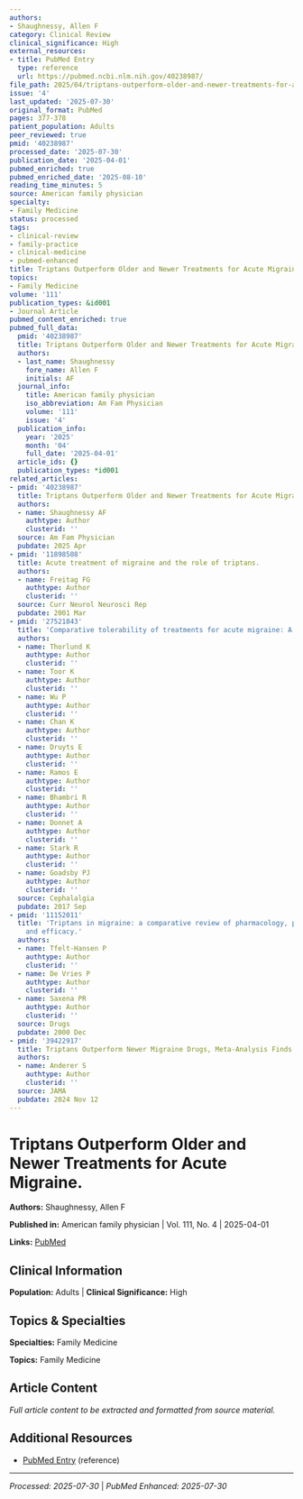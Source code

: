 ```yaml
---
authors:
- Shaughnessy, Allen F
category: Clinical Review
clinical_significance: High
external_resources:
- title: PubMed Entry
  type: reference
  url: https://pubmed.ncbi.nlm.nih.gov/40238987/
file_path: 2025/04/triptans-outperform-older-and-newer-treatments-for-acute-mig.md
issue: '4'
last_updated: '2025-07-30'
original_format: PubMed
pages: 377-378
patient_population: Adults
peer_reviewed: true
pmid: '40238987'
processed_date: '2025-07-30'
publication_date: '2025-04-01'
pubmed_enriched: true
pubmed_enriched_date: '2025-08-10'
reading_time_minutes: 5
source: American family physician
specialty:
- Family Medicine
status: processed
tags:
- clinical-review
- family-practice
- clinical-medicine
- pubmed-enhanced
title: Triptans Outperform Older and Newer Treatments for Acute Migraine.
topics:
- Family Medicine
volume: '111'
publication_types: &id001
- Journal Article
pubmed_content_enriched: true
pubmed_full_data:
  pmid: '40238987'
  title: Triptans Outperform Older and Newer Treatments for Acute Migraine.
  authors:
  - last_name: Shaughnessy
    fore_name: Allen F
    initials: AF
  journal_info:
    title: American family physician
    iso_abbreviation: Am Fam Physician
    volume: '111'
    issue: '4'
  publication_info:
    year: '2025'
    month: '04'
    full_date: '2025-04-01'
  article_ids: {}
  publication_types: *id001
related_articles:
- pmid: '40238987'
  title: Triptans Outperform Older and Newer Treatments for Acute Migraine.
  authors:
  - name: Shaughnessy AF
    authtype: Author
    clusterid: ''
  source: Am Fam Physician
  pubdate: 2025 Apr
- pmid: '11898508'
  title: Acute treatment of migraine and the role of triptans.
  authors:
  - name: Freitag FG
    authtype: Author
    clusterid: ''
  source: Curr Neurol Neurosci Rep
  pubdate: 2001 Mar
- pmid: '27521843'
  title: 'Comparative tolerability of treatments for acute migraine: A network meta-analysis.'
  authors:
  - name: Thorlund K
    authtype: Author
    clusterid: ''
  - name: Toor K
    authtype: Author
    clusterid: ''
  - name: Wu P
    authtype: Author
    clusterid: ''
  - name: Chan K
    authtype: Author
    clusterid: ''
  - name: Druyts E
    authtype: Author
    clusterid: ''
  - name: Ramos E
    authtype: Author
    clusterid: ''
  - name: Bhambri R
    authtype: Author
    clusterid: ''
  - name: Donnet A
    authtype: Author
    clusterid: ''
  - name: Stark R
    authtype: Author
    clusterid: ''
  - name: Goadsby PJ
    authtype: Author
    clusterid: ''
  source: Cephalalgia
  pubdate: 2017 Sep
- pmid: '11152011'
  title: 'Triptans in migraine: a comparative review of pharmacology, pharmacokinetics
    and efficacy.'
  authors:
  - name: Tfelt-Hansen P
    authtype: Author
    clusterid: ''
  - name: De Vries P
    authtype: Author
    clusterid: ''
  - name: Saxena PR
    authtype: Author
    clusterid: ''
  source: Drugs
  pubdate: 2000 Dec
- pmid: '39422917'
  title: Triptans Outperform Newer Migraine Drugs, Meta-Analysis Finds.
  authors:
  - name: Anderer S
    authtype: Author
    clusterid: ''
  source: JAMA
  pubdate: 2024 Nov 12
---
```


# Triptans Outperform Older and Newer Treatments for Acute Migraine.

**Authors:** Shaughnessy, Allen F

**Published in:** American family physician | Vol. 111, No. 4 | 2025-04-01

**Links:** [PubMed](https://pubmed.ncbi.nlm.nih.gov/40238987/)

## Clinical Information

**Population:** Adults | **Clinical Significance:** High

## Topics & Specialties

**Specialties:** Family Medicine

**Topics:** Family Medicine

## Article Content

*Full article content to be extracted and formatted from source material.*

## Additional Resources

- [PubMed Entry](https://pubmed.ncbi.nlm.nih.gov/40238987/) (reference)

---

*Processed: 2025-07-30* | *PubMed Enhanced: 2025-07-30*
